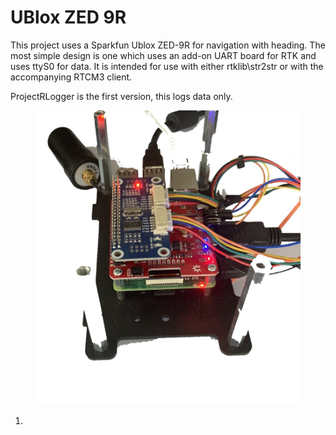 # UBlox ZED 9R

This project uses a Sparkfun Ublox ZED-9R for navigation with heading. The most simple design is one which uses an add-on UART board for RTK and uses ttyS0 for data. It is intended for use with either rtklib\str2str or with the accompanying RTCM3 client.

ProjectRLogger is the first version, this logs data only.

<figure><img src=".gitbook/assets/ProjectP.jpg" alt=""><figcaption></figcaption></figure>

1.

